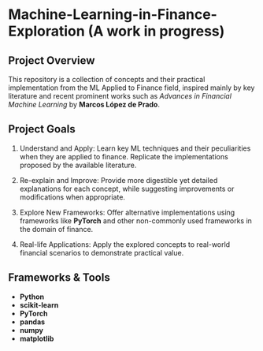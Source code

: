 # Machine-Learning-in-Finance-Exploration (A work in progress)

## Project Overview

This repository is a collection of concepts and their practical implementation from the ML Applied to Finance field, inspired mainly by key literature and recent prominent works such as *Advances in Financial Machine Learning* by **Marcos López de Prado**. 

## Project Goals 

1. Understand and Apply: Learn key ML techniques and their peculiarities when they are applied to finance. Replicate the implementations proposed by the available literature.

2. Re-explain and Improve: Provide more digestible yet detailed explanations for each concept, while suggesting improvements or modifications when appropriate.

3. Explore New Frameworks: Offer alternative implementations using frameworks like **PyTorch** and other non-commonly used frameworks in the domain of finance.

4. Real-life Applications: Apply the explored concepts to real-world financial scenarios to demonstrate practical value.

## Frameworks & Tools

- **Python**
- **scikit-learn**
- **PyTorch**
- **pandas**
- **numpy**
- **matplotlib**
